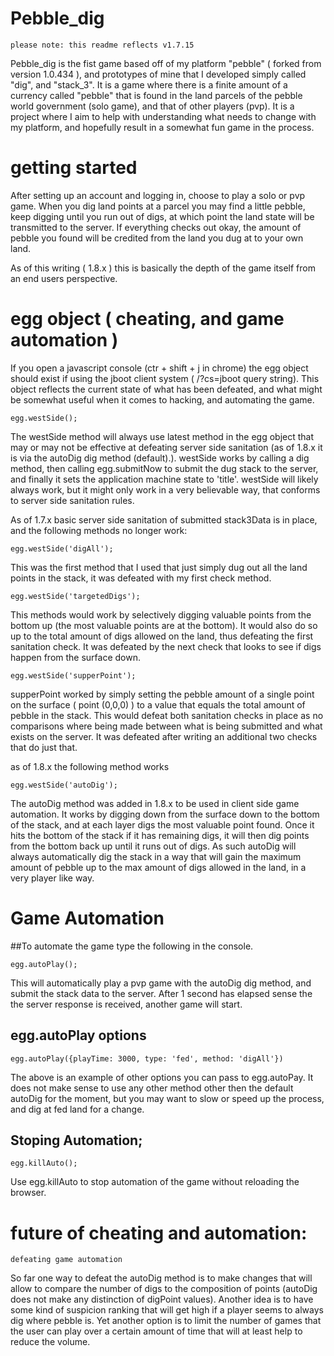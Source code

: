 # Pebble_dig

    please note: this readme reflects v1.7.15

Pebble_dig is the fist game based off of my platform "pebble" ( forked from version 1.0.434 ), and prototypes of mine that I developed simply called "dig", and "stack_3". It is a game where there is a finite amount of a currency called "pebble" that is found in the land parcels of the pebble world government (solo game), and that of other players (pvp). It is a project where I aim to help with understanding what needs to change with my platform, and hopefully result in a somewhat fun game in the process.

# getting started

After setting up an account and logging in, choose to play a solo or pvp game. When you dig land points at a parcel you may find a little pebble, keep digging until you run out of digs, at which point the land state will be transmitted to the server. If everything checks out okay, the amount of pebble you found will be credited from the land you dug at to your own land.

As of this writing ( 1.8.x ) this is basically the depth of the game itself from an end users perspective.


# egg object ( cheating, and game automation )

If you open a javascript console (ctr + shift + j in chrome) the egg object should exist if using the jboot client system ( /?cs=jboot query string). This object reflects the current state of what has been defeated, and what might be somewhat useful when it comes to hacking, and automating the game.

    egg.westSide();

The westSide method will always use latest method in the egg object that may or may not be effective at defeating server side sanitation (as of 1.8.x it is via the autoDig dig method (default).). westSide works by calling a dig method, then calling egg.submitNow to submit the dug stack to the server, and finally it sets the application machine  state to 'title'. westSide will likely always work, but it might only work in a very believable way, that conforms to server side sanitation rules.

As of 1.7.x basic server side sanitation of submitted stack3Data is in place, and the following methods no longer work:

    egg.westSide('digAll');

This was the first method that I used that just simply dug out all the land points in the stack, it was defeated with my first check method.

    egg.westSide('targetedDigs');

This methods would work by selectively digging valuable points from the bottom up (the most valuable points are at the bottom). It would also do so up to the total amount of digs allowed on the land, thus defeating the first sanitation check. It was defeated by the next check that looks to see if digs happen from the surface down.

    egg.westSide('supperPoint');

supperPoint worked by simply setting the pebble amount of a single point on the surface ( point (0,0,0) ) to a value that equals the total amount of pebble in the stack. This would defeat both sanitation checks in place as no comparisons where being made between what is being submitted and what exists on the server. It was defeated after writing an additional two checks that do just that.

as of 1.8.x the following method works

    egg.westSide('autoDig');

The autoDig method was added in 1.8.x to be used in client side game automation. It works by digging down from the surface down to the bottom of the stack, and at each layer digs the most valuable point found. Once it hits the bottom of the stack if it has remaining digs, it will then dig points from the bottom back up until it runs out of digs. As such autoDig will always automatically dig the stack in a way that will gain the maximum amount of pebble up to the max amount of digs allowed in the land, in a very player like way.

# Game Automation

##To automate the game type the following in the console.

    egg.autoPlay();

This will automatically play a pvp game with the autoDig dig method, and submit the stack data to the server. After 1 second has elapsed sense the the server response is received, another game will start.

## egg.autoPlay options

    egg.autoPlay({playTime: 3000, type: 'fed', method: 'digAll'})

The above is an example of other options you can pass to egg.autoPay. It does not make sense to use any other method other then the default autoDig for the moment, but you may want to slow or speed up the process, and dig at fed land for a change.

## Stoping Automation;

    egg.killAuto();

Use egg.killAuto to stop automation of the game without reloading the browser.

# future of cheating and automation:

    defeating game automation

So far one way to defeat the autoDig method is to make changes that will allow to compare the number of digs to the composition of points (autoDig does not make any distinction of digPoint values). Another idea is to have some kind of suspicion ranking that will get high if a player seems to always dig where pebble is. Yet another option is to limit the number of games that the user can play over a certain amount of time that will at least help to reduce the volume.
